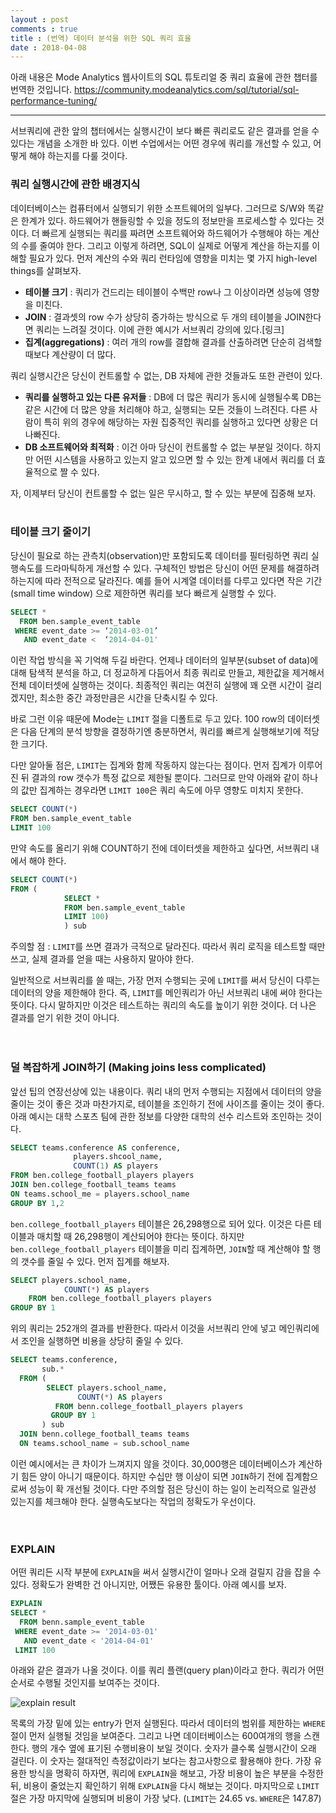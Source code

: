 ```yaml
---
layout : post
comments : true
title : (번역) 데이터 분석을 위한 SQL 쿼리 효율
date : 2018-04-08
---
```



아래 내용은 Mode Analytics 웹사이트의 SQL 튜토리얼 중 쿼리 효율에 관한 챕터를 번역한 것입니다. 
<https://community.modeanalytics.com/sql/tutorial/sql-performance-tuning/>

* * *

서브쿼리에 관한 앞의 챕터에서는 실행시간이 보다 빠른 쿼리로도 같은 결과를 얻을 수 있다는 개념을 소개한 바 있다. 
이번 수업에서는 어떤 경우에 쿼리를 개선할 수 있고, 어떻게 해야 하는지를 다룰 것이다. 

### 쿼리 실행시간에 관한 배경지식

데이터베이스는 컴퓨터에서 실행되기 위한 소프트웨어의 일부다. 그러므로 S/W와 똑같은 한계가 있다. 하드웨어가 핸들링할 수 있을 정도의 정보만을 프로세스할 수 있다는 것이다. 더 빠르게 실행되는 쿼리를 짜려면 소프트웨어와 하드웨어가 수행해야 하는 계산의 수를 줄여야 한다. 그리고 이렇게 하려면, SQL이 실제로 어떻게 계산을 하는지를 이해할 필요가 있다. 먼저 계산의 수와 쿼리 런타임에 영향을 미치는 몇 가지 high-level things를 살펴보자.

* __테이블 크기__ : 쿼리가 건드리는 테이블이 수백만 row나 그 이상이라면 성능에 영향을 미친다.
* __JOIN__ : 결과셋의 row 수가 상당히 증가하는 방식으로 두 개의 테이블을 JOIN한다면 쿼리는 느려질 것이다. 이에 관한 예시가 서브쿼리 강의에 있다.[링크]
* __집계(aggregations)__ : 여러 개의 row를 결합해 결과를 산출하려면 단순히 검색할 때보다 계산량이 더 많다. 

쿼리 실행시간은 당신이 컨트롤할 수 없는, DB 자체에 관한 것들과도 또한 관련이 있다.  

* __쿼리를 실행하고 있는 다른 유저들__ : DB에 더 많은 쿼리가 동시에 실행될수록 DB는 같은 시간에 더 많은 양을 처리해야 하고, 실행되는 모든 것들이 느려진다. 다른 사람이 특히 위의 경우에 해당하는 자원 집중적인 쿼리를 실행하고 있다면 상황은 더 나빠진다. 
* __DB 소프트웨어와 최적화__ : 이건 아마 당신이 컨트롤할 수 없는 부분일 것이다. 하지만 어떤 시스템을 사용하고 있는지 알고 있으면 할 수 있는 한계 내에서 쿼리를 더 효율적으로 짤 수 있다.

자, 이제부터 당신이 컨트롤할 수 없는 일은 무시하고, 할 수 있는 부분에 집중해 보자.
<br>
<br>
  
### 테이블 크기 줄이기

당신이 필요로 하는 관측치(observation)만 포함되도록 데이터를 필터링하면 쿼리 실행속도를 드라마틱하게 개선할 수 있다. 구체적인 방법은 당신이 어떤 문제를 해결하려 하는지에 따라 전적으로 달라진다. 예를 들어 시계열 데이터를 다루고 있다면 작은 기간(small time window) 으로 제한하면 쿼리를 보다 빠르게 실행할 수 있다.

```sql
SELECT *
  FROM ben.sample_event_table
 WHERE event_date >= ‘2014-03-01’
   AND event_date <  ‘2014-04-01'
```

이런 작업 방식을 꼭 기억해 두길 바란다. 언제나 데이터의 일부분(subset of  data)에 대해 탐색적 분석을 하고, 더 정교하게 다듬어서 최종 쿼리로 만들고, 제한값을 제거해서 전체 데이터셋에 실행하는 것이다. 최종적인 쿼리는 여전히 실행에 꽤 오랜 시간이 걸리겠지만, 최소한 중간 과정만큼은 시간을 단축시킬 수 있다. 

바로 그런 이유 때문에 Mode는 `LIMIT` 절을 디폴트로 두고 있다. 100 row의 데이터셋은 다음 단계의 분석 방향을 결정하기엔 충분하면서, 쿼리를 빠르게 실행해보기에 적당한 크기다. 

다만 알아둘 점은, `LIMIT`는 집계와 함께 작동하지 않는다는 점이다. 먼저 집계가 이루어진 뒤 결과의 row 갯수가 특정 값으로 제한될 뿐이다. 
그러므로 만약 아래와 같이 하나의 값만 집계하는 경우라면 `LIMIT 100`은 쿼리 속도에 아무 영향도 미치지 못한다. 

```sql
SELECT COUNT(*)
FROM ben.sample_event_table
LIMIT 100
```

만약 속도를 올리기 위해 COUNT하기 전에 데이터셋을 제한하고 싶다면, 서브쿼리 내에서 해야 한다. 

```sql
SELECT COUNT(*)
FROM (
            SELECT *
            FROM ben.sample_event_table
            LIMIT 100)
            ) sub
```
주의할 점 : `LIMIT`를 쓰면 결과가 극적으로 달라진다. 따라서 쿼리 로직을 테스트할 때만 쓰고, 실제 결과를 얻을 때는 사용하지 말아야 한다.

일반적으로 서브쿼리를 쓸 때는, 가장 먼저 수행되는 곳에 `LIMIT`를 써서 당신이 다루는 데이터의 양을 제한해야 한다. 
즉, `LIMIT`를 메인쿼리가 아닌 서브쿼리 내에 써야 한다는 뜻이다. 다시 말하지만 이것은 테스트하는 쿼리의 속도를 높이기 위한 것이다. 
더 나은 결과를 얻기 위한 것이 아니다.  
<br> 
<br>
  
### 덜 복잡하게 JOIN하기 (Making joins less complicated)

앞선 팁의 연장선상에 있는 내용이다. 쿼리 내의 먼저 수행되는 지점에서 데이터의 양을 줄이는 것이 좋은 것과 마찬가지로, 테이블을 조인하기 전에 사이즈를 줄이는 것이 좋다. 
아래 예시는 대학 스포츠 팀에 관한 정보를 다양한 대학의 선수 리스트와 조인하는 것이다. 

```sql
SELECT teams.conference AS conference,
              players.shcool_name,
              COUNT(1) AS players
FROM ben.college_football_players players
JOIN ben.college_football_teams teams
ON teams.school_me = players.school_name
GROUP BY 1,2
```

`ben.college_football_players` 테이블은 26,298행으로 되어 있다. 이것은 다른 테이블과 매치할 때 26,298행이 계산되어야 한다는 뜻이다. 
하지만 `ben.college_football_players` 테이블을 미리 집계하면, `JOIN`할 때 계산해야 할 행의 갯수를 줄일 수 있다. 먼저 집계를 해보자. 

```sql
SELECT players.school_name,
            COUNT(*) AS players
    FROM ben.college_football_players players
GROUP BY 1
```

위의 쿼리는 252개의 결과를 반환한다. 따라서 이것을 서브쿼리 안에 넣고 메인쿼리에서 조인을 실행하면 비용을 상당히 줄일 수 있다. 

```sql
SELECT teams.conference,
       sub.*
  FROM (
        SELECT players.school_name,
               COUNT(*) AS players
          FROM benn.college_football_players players
         GROUP BY 1
       ) sub
  JOIN benn.college_football_teams teams
  ON teams.school_name = sub.school_name
```

이런 예시에서는 큰 차이가 느껴지지 않을 것이다. 30,000행은 데이터베이스가 계산하기 힘든 양이 아니기 때문이다. 
하지만 수십만 행 이상이 되면 `JOIN`하기 전에 집계함으로써 성능이 확 개선될 것이다. 다만 주의할 점은 당신이 하는 일이 논리적으로 일관성 있는지를 체크해야 한다. 
실행속도보다는 작업의 정확도가 우선이다. 
<br>  
<br>

### EXPLAIN

어떤 쿼리든 시작 부분에 `EXPLAIN`을 써서 실행시간이 얼마나 오래 걸릴지 감을 잡을 수 있다. 정확도가 완벽한 건 아니지만, 어쨌든 유용한 툴이다. 아래 예시를 보자.

```sql
EXPLAIN
SELECT *
  FROM benn.sample_event_table
 WHERE event_date >= '2014-03-01'
   AND event_date < '2014-04-01'
 LIMIT 100
```
아래와 같은 결과가 나올 것이다. 이를 쿼리 플랜(query plan)이라고 한다. 쿼리가 어떤 순서로 수행될 것인지를 보여주는 것이다. 

<img src="https://community.modeanalytics.com/images/advanced/explain.png" alt="explain result" />

목록의 가장 밑에 있는 entry가 먼저 실행된다. 따라서 데이터의 범위를 제한하는 `WHERE`절이 먼저 실행될 것임을 보여준다. 
그리고 나면 데이터베이스는 600여개의 행을 스캔한다. 행의 개수 옆에 표기된 수행비용이 보일 것이다. 숫자가 클수록 실행시간이 오래 걸린다. 
이 숫자는 절대적인 측정값이라기 보다는 참고사항으로 활용해야 한다. 
가장 유용한 방식을 명확히 하자면, 쿼리에 `EXPLAIN`을 해보고, 가장 비용이 높은 부분을 수정한 뒤, 비용이 줄었는지 확인하기 위해 `EXPLAIN`을 다시 해보는 것이다. 
마지막으로 `LIMIT` 절은 가장 마지막에 실행되며 비용이 가장 낮다. (`LIMIT`는 24.65 vs. `WHERE`은 147.87) 


















